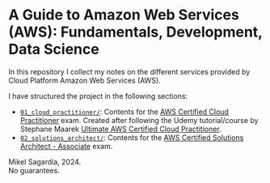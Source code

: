 # A Guide to Amazon Web Services (AWS): Fundamentals, Development, Data Science

In this repository I collect my notes on the different services provided by Cloud Platform Amazon Web Services (AWS).

I have structured the project in the following sections:

- [`01_cloud_practitioner/`](./01_cloud_practitioner/): Contents for the [AWS Certified Cloud Practitioner](https://aws.amazon.com/certification/certified-cloud-practitioner/) exam. Created after following the Udemy tutorial/course by Stephane Maarek [Ultimate AWS Certified Cloud Practitioner](https://www.udemy.com/course/aws-certified-cloud-practitioner-new).
- [`02_solutions_architect/`](./02_solutions_architect/): Contents for the [AWS Certified Solutions Architect - Associate](https://aws.amazon.com/es/certification/certified-solutions-architect-associate/) exam.

Mikel Sagardia, 2024.  
No guarantees.
